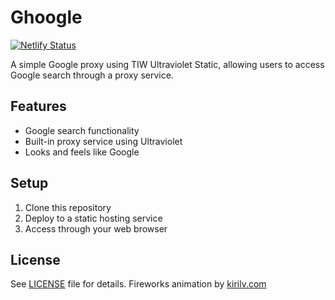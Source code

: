 # Ghoogle

[![Netlify Status](https://api.netlify.com/api/v1/badges/2395c22c-027a-4373-8550-44d065143f5b/deploy-status)](https://app.netlify.com/sites/ghoogle/deploys)

A simple Google proxy using TIW Ultraviolet Static, allowing users to access Google search through a proxy service.

## Features
- Google search functionality
- Built-in proxy service using Ultraviolet
- Looks and feels like Google

## Setup
1. Clone this repository
2. Deploy to a static hosting service
3. Access through your web browser

## License
See [LICENSE](LICENSE) file for details.
Fireworks animation by [kirilv.com](https://www.kirilv.com/canvas-confetti)